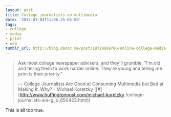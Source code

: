 ```yaml
---
layout: post
title: College journalists on multimedia
date: '2012-03-04T11:06:25-05:00'
tags:
- college
- media
- print
- web
tumblr_url: http://blog.danoc.me/post/18729689786/online-college-media
---
```


> Ask most college newspaper advisers, and they'll grumble, "I'm old and
telling them to work harder online. They're young and telling me print is
their priority."
>
> &mdash; College Journalists Are Good at Consuming Multimedia but Bad at Making It.
Why? - Michael Koretzky ([#](http://www.huffingtonpost.com/michael-koretzky
/college-journalists-are-g_b_650423.html))

This is all too true.
